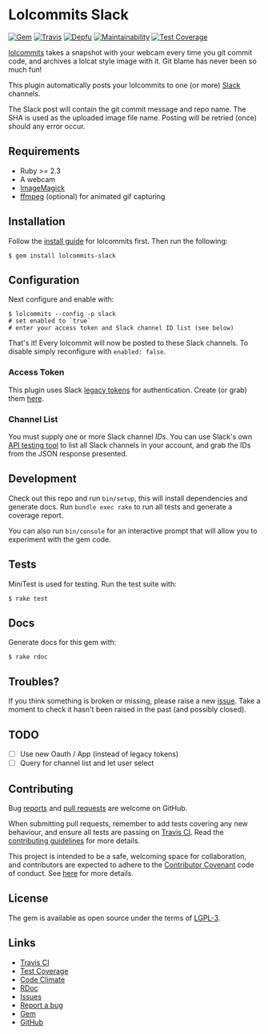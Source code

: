 # Lolcommits Slack

[![Gem](https://img.shields.io/gem/v/lolcommits-slack.svg?style=flat)](http://rubygems.org/gems/lolcommits-slack)
[![Travis](https://img.shields.io/travis/com/lolcommits/lolcommits-slack/master.svg?style=flat)](https://travis-ci.com/lolcommits/lolcommits-slack)
[![Depfu](https://img.shields.io/depfu/lolcommits/lolcommits-slack.svg?style=flat)](https://depfu.com/github/lolcommits/lolcommits-slack)
[![Maintainability](https://api.codeclimate.com/v1/badges/a866b41555abbda9dec0/maintainability)](https://codeclimate.com/github/lolcommits/lolcommits-slack/maintainability)
[![Test Coverage](https://api.codeclimate.com/v1/badges/a866b41555abbda9dec0/test_coverage)](https://codeclimate.com/github/lolcommits/lolcommits-slack/test_coverage)

[lolcommits](https://lolcommits.github.io/) takes a snapshot with your webcam
every time you git commit code, and archives a lolcat style image with it. Git
blame has never been so much fun!

This plugin automatically posts your lolcommits to one (or more)
[Slack](https://slack.com) channels.

The Slack post will contain the git commit message and repo name. The SHA is
used as the uploaded image file name. Posting will be retried (once) should any
error occur.

## Requirements

* Ruby >= 2.3
* A webcam
* [ImageMagick](http://www.imagemagick.org)
* [ffmpeg](https://www.ffmpeg.org) (optional) for animated gif capturing

## Installation

Follow the [install guide](https://github.com/mroth/lolcommits#installation) for
lolcommits first. Then run the following:

    $ gem install lolcommits-slack

## Configuration

Next configure and enable with:

    $ lolcommits --config -p slack
    # set enabled to `true`
    # enter your access token and Slack channel ID list (see below)

That's it! Every lolcommit will now be posted to these Slack channels. To
disable simply reconfigure with `enabled: false`.

### Access Token

This plugin uses Slack [legacy
tokens](https://api.slack.com/custom-integrations/legacy-tokens) for
authentication. Create (or grab) them
[here](https://api.slack.com/custom-integrations/legacy-tokens).

### Channel List

You must supply one or more Slack channel *IDs*. You can use Slack's own
[API testing tool](https://api.slack.com/methods/channels.list/test)
to list all Slack channels in your account, and grab the IDs from the JSON
response presented.

## Development

Check out this repo and run `bin/setup`, this will install dependencies and
generate docs. Run `bundle exec rake` to run all tests and generate a coverage
report.

You can also run `bin/console` for an interactive prompt that will allow you to
experiment with the gem code.

## Tests

MiniTest is used for testing. Run the test suite with:

    $ rake test

## Docs

Generate docs for this gem with:

    $ rake rdoc

## Troubles?

If you think something is broken or missing, please raise a new
[issue](https://github.com/lolcommits/lolcommits-slack/issues). Take
a moment to check it hasn't been raised in the past (and possibly closed).

## TODO

- [ ] Use new Oauth / App (instead of legacy tokens)
- [ ] Query for channel list and let user select

## Contributing

Bug [reports](https://github.com/lolcommits/lolcommits-slack/issues) and [pull
requests](https://github.com/lolcommits/lolcommits-slack/pulls) are welcome on
GitHub.

When submitting pull requests, remember to add tests covering any new behaviour,
and ensure all tests are passing on [Travis
CI](https://travis-ci.com/lolcommits/lolcommits-slack). Read the
[contributing
guidelines](https://github.com/lolcommits/lolcommits-slack/blob/master/CONTRIBUTING.md)
for more details.

This project is intended to be a safe, welcoming space for collaboration, and
contributors are expected to adhere to the [Contributor
Covenant](http://contributor-covenant.org) code of conduct. See
[here](https://github.com/lolcommits/lolcommits-slack/blob/master/CODE_OF_CONDUCT.md)
for more details.

## License

The gem is available as open source under the terms of
[LGPL-3](https://opensource.org/licenses/LGPL-3.0).

## Links

* [Travis CI](https://travis-ci.com/lolcommits/lolcommits-slack)
* [Test Coverage](https://codeclimate.com/github/lolcommits/lolcommits-slack/test_coverage)
* [Code Climate](https://codeclimate.com/github/lolcommits/lolcommits-slack)
* [RDoc](http://rdoc.info/projects/lolcommits/lolcommits-slack)
* [Issues](http://github.com/lolcommits/lolcommits-slack/issues)
* [Report a bug](http://github.com/lolcommits/lolcommits-slack/issues/new)
* [Gem](http://rubygems.org/gems/lolcommits-slack)
* [GitHub](https://github.com/lolcommits/lolcommits-slack)
